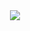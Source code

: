<div align="center">
    <img src="https://metrics.lecoq.io/hursittarcan?template=classic&languages=1&isocalendar=1&projects=1&followup=1&achievements=1&introduction=1&lines=1&isocalendar.duration=half-year&languages.limit=8&languages.threshold=0%25&languages.colors=github&languages.sections=most-used&languages.indepth=false&languages.analysis.timeout=15&languages.categories=markup%2C%20programming&languages.recent.categories=markup%2C%20programming&languages.recent.load=300&languages.recent.days=14&followup.sections=repositories&followup.indepth=false&projects.limit=4&projects.descriptions=false&achievements.threshold=X&achievements.secrets=true&achievements.display=compact&achievements.limit=0&introduction.title=true&config.timezone=Europe%2FBrussels">
</div>
